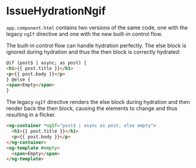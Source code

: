 # IssueHydrationNgif

`app.component.html` contains two versions of the same code, one with the legacy `ngIf` directive and one with the new built-in control flow.

The built-in control flow can handle hydration perfectly. The else block is ignored during hydration and thus the then block is correctly hydrated:

```html
@if (post$ | async; as post) {
<h1>{{ post.title }}</h1>
<p>{{ post.body }}</p>
} @else {
<span>Empty</span>
}
```

The legacy `ngIf` directive renders the else block during hydration and then render back the then block, causing the elements to change and thus resulting in a flicker.

```html
<ng-container *ngIf="post$ | async as post; else empty">
  <h1>{{ post.title }}</h1>
  <p>{{ post.body }}</p>
</ng-container>
<ng-template #empty>
  <span>Empty</span>
</ng-template>
```
